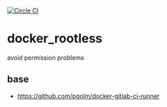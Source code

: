 [![Circle CI](https://circleci.com/gh/brownman/docker_rootless.svg?style=svg)](https://circleci.com/gh/brownman/docker_rootless)

docker_rootless
===============

avoid permission problems


base
---
- https://github.com/pgolm/docker-gitlab-ci-runner
